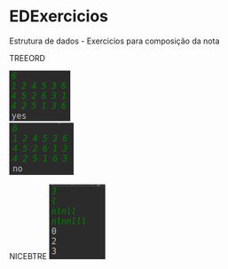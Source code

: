 # EDExercicios
Estrutura de dados - Exercicios para composição da nota

TREEORD

![print1](https://github.com/paulohbmatias/AtividadesED/blob/master/Imagens/Selection_001.png)   
![print2](https://github.com/paulohbmatias/AtividadesED/blob/master/Imagens/Selection_002.png)

NICEBTRE
![print3](https://github.com/paulohbmatias/AtividadesED/blob/master/Imagens/Selection_003.png)
